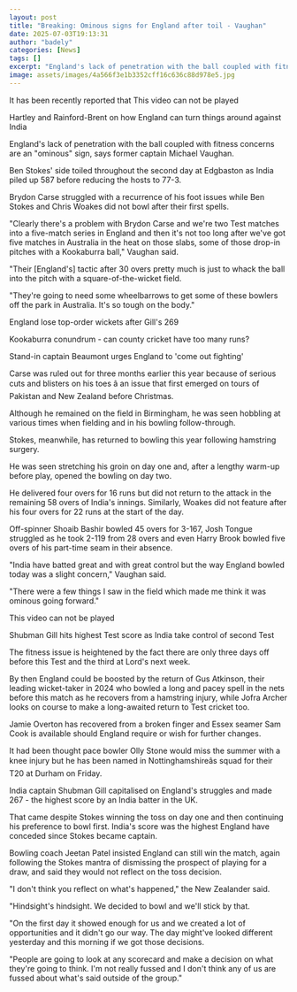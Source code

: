 ```yaml
---
layout: post
title: "Breaking: Ominous signs for England after toil - Vaughan"
date: 2025-07-03T19:13:31
author: "badely"
categories: [News]
tags: []
excerpt: "England's lack of penetration with the ball coupled with fitness concerns are an 'ominous' sign, says former captain Michael Vaughan."
image: assets/images/4a566f3e1b3352cff16c636c88d978e5.jpg
---
```


It has been recently reported that This video can not be played

Hartley and Rainford-Brent on how England can turn things around against India

England's lack of penetration with the ball coupled with fitness concerns are an "ominous" sign, says former captain Michael Vaughan.

Ben Stokes' side toiled throughout the second day at Edgbaston as India piled up 587 before reducing the hosts to 77-3.

Brydon Carse struggled with a recurrence of his foot issues while Ben Stokes and Chris Woakes did not bowl after their first spells.

"Clearly there's a problem with Brydon Carse and we're two Test matches into a five-match series in England and then it's not too long after we've got five matches in Australia in the heat on those slabs, some of those drop-in pitches with a Kookaburra ball," Vaughan said.

"Their [England's] tactic after 30 overs pretty much is just to whack the ball into the pitch with a square-of-the-wicket field.

"They're going to need some wheelbarrows to get some of these bowlers off the park in Australia. It's so tough on the body."

England lose top-order wickets after Gill's 269

Kookaburra conundrum - can county cricket have too many runs?

Stand-in captain Beaumont urges England to 'come out fighting' 

Carse was ruled out for three months earlier this year because of serious cuts and blisters on his toes â an issue that first emerged on tours of Pakistan and New Zealand before Christmas.

Although he remained on the field in Birmingham, he was seen hobbling at various times when fielding and in his bowling follow-through.

Stokes, meanwhile, has returned to bowling this year following hamstring surgery.

He was seen stretching his groin on day one and, after a lengthy warm-up before play, opened the bowling on day two. 

He delivered four overs for 16 runs but did not return to the attack in the remaining 58 overs of India's innings. Similarly, Woakes did not feature after his four overs for 22 runs at the start of the day.

Off-spinner Shoaib Bashir bowled 45 overs for 3-167, Josh Tongue struggled as he took 2-119 from 28 overs and even Harry Brook bowled five overs of his part-time seam in their absence.

"India have batted great and with great control but the way England bowled today was a slight concern," Vaughan said.

"There were a few things I saw in the field which made me think it was ominous going forward."

This video can not be played

Shubman Gill hits highest Test score as India take control of second Test

The fitness issue is heightened by the fact there are only three days off before this Test and the third at Lord's next week.

By then England could be boosted by the return of Gus Atkinson, their leading wicket-taker in 2024 who bowled a long and pacey spell in the nets before this match as he recovers from a hamstring injury, while Jofra Archer looks on course to make a long-awaited return to Test cricket too.

Jamie Overton has recovered from a broken finger and Essex seamer Sam Cook is available should England require or wish for further changes.

It had been thought pace bowler Olly Stone would miss the summer with a knee injury but he has been named in Nottinghamshireâs squad for their T20 at Durham on Friday.

India captain Shubman Gill capitalised on England's struggles and made 267 - the highest score by an India batter in the UK.

That came despite Stokes winning the toss on day one and then continuing his preference to bowl first. India's score was the highest England have conceded since Stokes became captain.

Bowling coach Jeetan Patel insisted England can still win the match, again following the Stokes mantra of dismissing the prospect of playing for a draw, and said they would not reflect on the toss decision.

"I don't think you reflect on what's happened," the New Zealander said.

"Hindsight's hindsight. We decided to bowl and we'll stick by that. 

"On the first day it showed enough for us and we created a lot of opportunities and it didn't go our way. The day might've looked different yesterday and this morning if we got those decisions.

"People are going to look at any scorecard and make a decision on what they're going to think. I'm not really fussed and I don't think any of us are fussed about what's said outside of the group."

